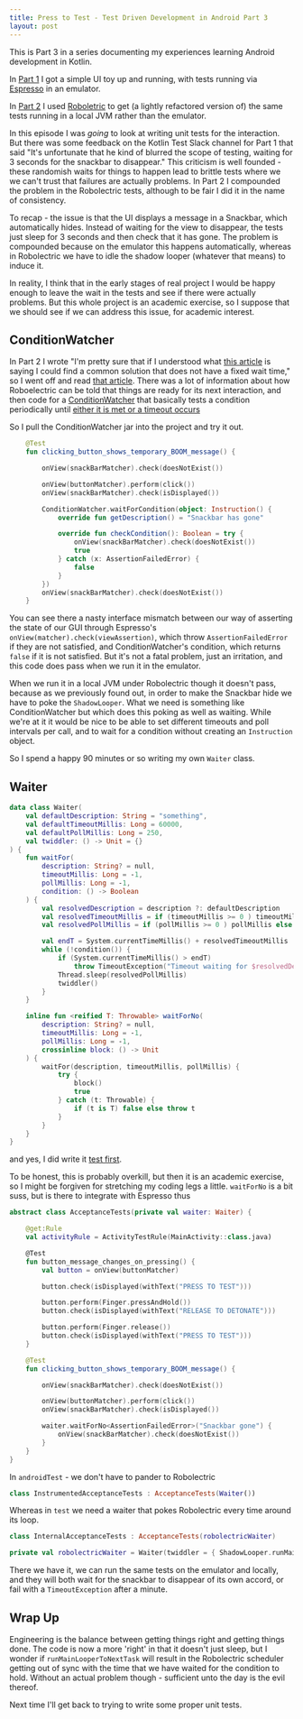 ```yaml
---
title: Press to Test - Test Driven Development in Android Part 3
layout: post
---
```


This is Part 3 in a series documenting my experiences learning Android development in Kotlin.

In [Part 1](press-to-test-part-1.html) I got a simple UI toy up and running, with tests running via [Espresso](https://developer.android.com/training/testing/espresso) in an emulator.

In [Part 2](press-to-test-part-2.html) I used [Roboletric](http://robolectric.org/) to get (a lightly refactored version of) the same tests running in a local JVM rather than the emulator.

In this episode I was *going* to look at writing unit tests for the interaction. But there was some feedback on the Kotlin Test Slack channel for Part 1 that said "It's unfortunate that he kind of blurred the scope of testing, waiting for 3 seconds for the snackbar to disappear." This criticism is well founded - these randomish waits for things to happen lead to brittle tests where we we can't trust that failures are actually problems. In Part 2 I compounded the problem in the Robolectric tests, although to be fair I did it in the name of consistency.

To recap - the issue is that the UI displays a message in a Snackbar, which automatically hides. Instead of waiting for the view to disappear, the tests just sleep for 3 seconds and then check that it has gone. The problem is compounded because on the emulator this happens automatically, whereas in Robolectric we have to idle the shadow looper (whatever that means) to induce it.

In reality, I think that in the early stages of real project I would be happy enough to leave the wait in the tests and see if there were actually problems. But this whole project is an academic exercise, so I suppose that we should see if we can address this issue, for academic interest.


## ConditionWatcher

In Part 2 I wrote "I'm pretty sure that if I understood what [this article](https://medium.com/azimolabs/wait-for-it-idlingresource-and-conditionwatcher-602055f32356) is saying I could find a common solution that does not have a fixed wait time," so I went off and read [that article](https://medium.com/azimolabs/wait-for-it-idlingresource-and-conditionwatcher-602055f32356). There was a lot of information about how Roboelectric can be told that things are ready for its next interaction, and then code for a [ConditionWatcher](https://github.com/AzimoLabs/ConditionWatcher) that basically tests a condition periodically until [either it is met or a timeout occurs](https://github.com/AzimoLabs/ConditionWatcher/blob/1ef420bb0ed496ff0bb6c574b22576ee9fe3998d/conditionwatcher/src/main/java/com/azimolabs/conditionwatcher/ConditionWatcher.java)

So I pull the ConditionWatcher jar into the project and try it out. 

```kotlin
    @Test
    fun clicking_button_shows_temporary_BOOM_message() {

        onView(snackBarMatcher).check(doesNotExist())

        onView(buttonMatcher).perform(click())
        onView(snackBarMatcher).check(isDisplayed())

        ConditionWatcher.waitForCondition(object: Instruction() {
            override fun getDescription() = "Snackbar has gone"

            override fun checkCondition(): Boolean = try {
                onView(snackBarMatcher).check(doesNotExist())
                true
            } catch (x: AssertionFailedError) {
                false
            }
        })
        onView(snackBarMatcher).check(doesNotExist())
    }
```

You can see there a nasty interface mismatch between our way of asserting the state of our GUI through Espresso's `onView(matcher).check(viewAssertion)`, which throw `AssertionFailedError` if they are not satisfied, and ConditionWatcher's condition, which returns `false` if it is not satisfied. But it's not a fatal problem, just an irritation, and this code does pass when we run it in the emulator.

When we run it in a local JVM under Robolectric though it doesn't pass, because as we previously found out, in order to make the Snackbar hide we have to poke the `ShadowLooper`. What we need is something like ConditionWatcher but which does this poking as well as waiting. While we're at it it would be nice to be able to set different timeouts and poll intervals per call, and to wait for a condition without creating an `Instruction` object.

So I spend a happy 90 minutes or so writing my own `Waiter` class.

## Waiter

```kotlin
data class Waiter(
    val defaultDescription: String = "something",
    val defaultTimeoutMillis: Long = 60000,
    val defaultPollMillis: Long = 250,
    val twiddler: () -> Unit = {}
) {
    fun waitFor(
        description: String? = null,
        timeoutMillis: Long = -1,
        pollMillis: Long = -1,
        condition: () -> Boolean
    ) {
        val resolvedDescription = description ?: defaultDescription
        val resolvedTimeoutMillis = if (timeoutMillis >= 0 ) timeoutMillis else defaultTimeoutMillis
        val resolvedPollMillis = if (pollMillis >= 0 ) pollMillis else defaultPollMillis

        val endT = System.currentTimeMillis() + resolvedTimeoutMillis
        while (!condition()) {
            if (System.currentTimeMillis() > endT)
                throw TimeoutException("Timeout waiting for $resolvedDescription after more than $timeoutMillis ms")
            Thread.sleep(resolvedPollMillis)
            twiddler()
        }
    }

    inline fun <reified T: Throwable> waitForNo(
        description: String? = null,
        timeoutMillis: Long = -1,
        pollMillis: Long = -1,
        crossinline block: () -> Unit
    ) {
        waitFor(description, timeoutMillis, pollMillis) {
            try {
                block()
                true
            } catch (t: Throwable) {
                if (t is T) false else throw t
            }
        }
    }
}
```

and yes, I did write it [test first](https://github.com/dmcg/PressToTest/blob/4aa0002ce5b6328dbf742494a9ef593ecb93df38/app/src/test/java/com/oneeyedmen/presstotest/WaiterTests.kt).

To be honest, this is probably overkill, but then it is an academic exercise, so I might be forgiven for stretching my coding legs a little. `waitForNo` is a bit suss, but is there to integrate with Espresso thus

```kotlin
abstract class AcceptanceTests(private val waiter: Waiter) {

    @get:Rule
    val activityRule = ActivityTestRule(MainActivity::class.java)

    @Test
    fun button_message_changes_on_pressing() {
        val button = onView(buttonMatcher)

        button.check(isDisplayed(withText("PRESS TO TEST")))

        button.perform(Finger.pressAndHold())
        button.check(isDisplayed(withText("RELEASE TO DETONATE")))

        button.perform(Finger.release())
        button.check(isDisplayed(withText("PRESS TO TEST")))
    }

    @Test
    fun clicking_button_shows_temporary_BOOM_message() {

        onView(snackBarMatcher).check(doesNotExist())

        onView(buttonMatcher).perform(click())
        onView(snackBarMatcher).check(isDisplayed())

        waiter.waitForNo<AssertionFailedError>("Snackbar gone") {
            onView(snackBarMatcher).check(doesNotExist())
        }
    }
}
```

In `androidTest` - we don't have to pander to Robolectric

```kotlin
class InstrumentedAcceptanceTests : AcceptanceTests(Waiter())
``` 

Whereas in `test` we need a waiter that pokes Robolectric every time around its loop.

```kotlin
class InternalAcceptanceTests : AcceptanceTests(robolectricWaiter)

private val robolectricWaiter = Waiter(twiddler = { ShadowLooper.runMainLooperToNextTask() })
```

There we have it, we can run the same tests on the emulator and locally, and they will both wait for the snackbar to disappear of its own accord, or fail with a `TimeoutException` after a minute. 

## Wrap Up

Engineering is the balance between getting things right and getting things done. The code is now a more 'right' in that it doesn't just sleep, but I wonder if `runMainLooperToNextTask` will result in the Robolectric scheduler getting out of sync with the time that we have waited for the condition to hold. Without an actual problem though - sufficient unto the day is the evil thereof.

Next time I'll get back to trying to write some proper unit tests.

